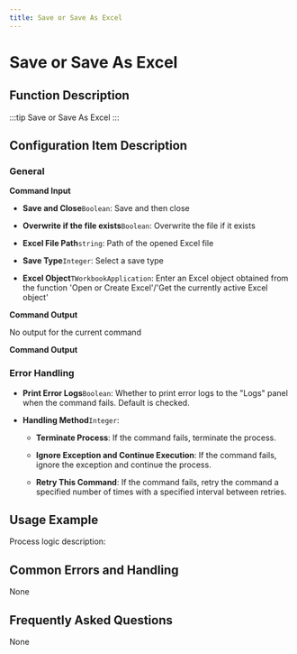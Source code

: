 ```yaml
---
title: Save or Save As Excel
---
```


# Save or Save As Excel

## Function Description

:::tip 
Save or Save As Excel
:::

## Configuration Item Description

### General

**Command Input**

- **Save and Close**`Boolean`: Save and then close

- **Overwrite if the file exists**`Boolean`: Overwrite the file if it exists

- **Excel File Path**`string`: Path of the opened Excel file

- **Save Type**`Integer`: Select a save type

- **Excel Object**`TWorkbookApplication`: Enter an Excel object obtained from the function 'Open or Create Excel'/'Get the currently active Excel object'


**Command Output**

No output for the current command


**Command Output**

### Error Handling

- **Print Error Logs**`Boolean`: Whether to print error logs to the "Logs" panel when the command fails. Default is checked. 

- **Handling Method**`Integer`:

    - **Terminate Process**: If the command fails, terminate the process.

    - **Ignore Exception and Continue Execution**: If the command fails, ignore the exception and continue the process.

    - **Retry This Command**: If the command fails, retry the command a specified number of times with a specified interval between retries.

## Usage Example

Process logic description:

## Common Errors and Handling

None

## Frequently Asked Questions

None


